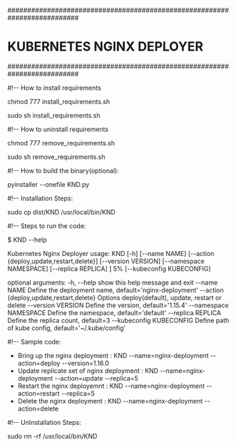 ##########################################################################
#                   KUBERNETES NGINX DEPLOYER                            #
##########################################################################

#!-- How to install requirements 

chmod 777 install_requirements.sh

sudo sh install_requirements.sh

#!-- How to uninstall requirements

chmod 777 remove_requirements.sh

sudo sh remove_requirements.sh 

#!-- How to build the binary(optional):

pyinstaller --onefile KND.py

#!-- Installation Steps:

sudo cp dist/KND /usr/local/bin/KND

#!-- Steps to run the code:

$ KND --help

Kubernetes Nginx Deployer
usage: KND [-h] [--name NAME] [--action {deploy,update,restart,delete}] [--version VERSION] [--namespace NAMESPACE] [--replica REPLICA] ]   5%
           [--kubeconfig KUBECONFIG]

optional arguments:
  -h, --help            show this help message and exit
  --name NAME           Define the deployment name, default='nginx-deployment'
  --action {deploy,update,restart,delete}
                        Options deploy(default), update, restart or delete
  --version VERSION     Define the version, default='1.15.4'
  --namespace NAMESPACE
                        Define the namespace, default='default'
  --replica REPLICA     Define the replica count, default=3
  --kubeconfig KUBECONFIG
                        Define path of kube config, default='~/.kube/config'


#!-- Sample code:

- Bring up the nginx deployment            : KND --name=nginx-deployment --action=deploy --version=1.16.0
- Update replicate set of nginx deployment : KND --name=nginx-deployment --action=update --replica=5
- Restart the nginx deployemnt             : KND --name=nginx-deployment --action=restart --replica=5
- Delete the nginx deployment              : KND --name=nginx-deployment --action=delete

#!-- UnInstallation Steps:

sudo rm -rf /usr/local/bin/KND

